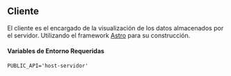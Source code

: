 ## Cliente
El cliente es el encargado de la visualización de los datos almacenados por el servidor. Utilizando el framework [Astro](https://astro.build/) para su construcción.

#### Variables de Entorno Requeridas
```
PUBLIC_API='host-servidor'
```